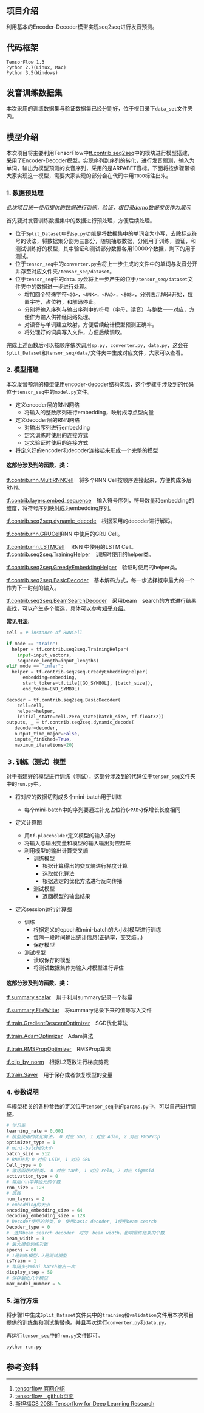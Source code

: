 ## 项目介绍
利用基本的Encoder-Decoder模型实现seq2seq进行发音预测。


## 代码框架
```
TensorFlow 1.3
Python 2.7(Linux, Mac)
Python 3.5(Windows)
```

## 发音训练数据集
本次采用的训练数据集与验证数据集已经分割好，位于根目录下`data_set`文件夹内。

## 模型介绍

本次项目将主要利用TensorFlow中[tf.contrib.seq2seq](https://github.com/tensorflow/tensorflow/tree/master/tensorflow/contrib/seq2seq)中的模块进行模型搭建，采用了Encoder-Decoder模型，实现序列到序列的转化，进行发音预测，输入为单词，输出为模型预测的发音序列，采用的是ARPABET音标。下面将按步骤带领大家实现这一模型，需要大家实现的部分会在代码中用`TODO`标注出来。

### 1. 数据预处理
*此次项目统一使用提供的数据进行训练，验证，根目录demo数据仅仅作为演示*

首先要对发音训练数据集中的数据进行预处理，方便后续处理。

- 位于`Split_Dataset`中的`sp.py`功能是将数据集中的单词变为小写，去除标点符号的读法，将数据集分割为三部分，随机抽取数据，分别用于训练，验证，和测试训练好的模型，其中验证和测试部分数据各用10000个数据，剩下的用于测试。 
- 位于`tensor_seq`中的`converter.py`会将上一步生成的文件中的单词与发音分开并存至对应文件夹`/tensor_seq/dataset`。
- 位于`tensor_seq`中的`data.py`会将上一步产生的位于`/tensor_seq/dataset`文件夹中的数据进一步进行处理。
    - 增加四个特殊字符`<GO>`，`<UNK>`，`<PAD>`，`<EOS>`，分别表示解码开始，位置字符，占位符，和解码停止。
    - 分别将输入序列与输出序列中的符号（字母，读音）与整数一一对应，方便作为输入供神经网络处理。
    - 对读音与单词建立映射，方便后续统计模型预测正确率。
    - 将处理好的词典写入文件，方便后续调取。

完成上述函数后可以按顺序依次调用`sp.py`，`converter.py`，`data.py`，这会在`Split_Dataset`和`tensor_seq/data/`文件夹中生成对应文件，大家可以查看。

### 2. 模型搭建
本次发音预测的模型使用encoder-decoder结构实现，这个步骤中涉及到的代码位于`tensor_seq`中的`model.py`文件。

- 定义encoder层的RNN网络
    - 将输入的整数序列进行embedding，映射成浮点型向量 
- 定义decoder层的RNN网络
    - 对输出序列进行embedding
    - 定义训练时使用的连接方式
    - 定义验证时使用的连接方式
- 将定义好的encoder和decoder连接起来形成一个完整的模型

#### 这部分涉及到的函数、类：
[tf.contrib.rnn.MultiRNNCell](https://github.com/tensorflow/tensorflow/blob/b1ae917558b1ebb439a66374d12e16756a1a231e/tensorflow/python/ops/rnn_cell_impl.py#L1083)　将多个RNN Cell按顺序连接起来，方便构成多层RNN。

[tf.contrib.layers.embed_sequence](https://github.com/tensorflow/tensorflow/blob/b1ae917558b1ebb439a66374d12e16756a1a231e/tensorflow/contrib/layers/python/layers/encoders.py#L91)　输入符号序列，符号数量和embedding的维度，将符号序列映射成为embedding序列。

[tf.contrib.seq2seq.dynamic_decode](https://github.com/tensorflow/tensorflow/blob/b1ae917558b1ebb439a66374d12e16756a1a231e/tensorflow/contrib/seq2seq/python/ops/decoder.py#L150)　根据采用的decoder进行解码。

[tf.contrib.rnn.GRUCell](https://github.com/tensorflow/tensorflow/blob/408fd454d7d2a16269576ea12bcd516e25a6b0c5/tensorflow/python/ops/rnn_cell_impl.py#L262)RNN 中使用的GRU Cell。

[tf.contrib.rnn.LSTMCell](https://github.com/tensorflow/tensorflow/blob/408fd454d7d2a16269576ea12bcd516e25a6b0c5/tensorflow/python/ops/rnn_cell_impl.py#L417)
　RNN 中使用的LSTM Cell。
[tf.contrib.seq2seq.TrainingHelper](https://github.com/tensorflow/tensorflow/blob/408fd454d7d2a16269576ea12bcd516e25a6b0c5/tensorflow/contrib/seq2seq/python/ops/helper.py#L134)　训练时使用的helper类。

[tf.contrib.seq2seq.GreedyEmbeddingHelper](https://github.com/tensorflow/tensorflow/blob/408fd454d7d2a16269576ea12bcd516e25a6b0c5/tensorflow/contrib/seq2seq/python/ops/helper.py#L446)　验证时使用的helper类。

[tf.contrib.seq2seq.BasicDecoder](https://github.com/tensorflow/tensorflow/blob/408fd454d7d2a16269576ea12bcd516e25a6b0c5/tensorflow/contrib/seq2seq/python/ops/basic_decoder.py#L45)　基本解码方式，每一步选择概率最大的一个作为下一时刻的输入。

[tf.contrib.seq2seq.BeamSearchDecoder](https://github.com/tensorflow/tensorflow/blob/408fd454d7d2a16269576ea12bcd516e25a6b0c5/tensorflow/contrib/seq2seq/python/ops/beam_search_decoder.py#L131)　采用beam　search的方式进行结果查找，可以产生多个候选，具体可以参考[知乎介绍](https://www.zhihu.com/question/54356960)。

**常见用法**:
```python
cell = # instance of RNNCell

if mode == "train":
  helper = tf.contrib.seq2seq.TrainingHelper(
    input=input_vectors,
    sequence_length=input_lengths)
elif mode == "infer":
  helper = tf.contrib.seq2seq.GreedyEmbeddingHelper(
      embedding=embedding,
      start_tokens=tf.tile([GO_SYMBOL], [batch_size]),
      end_token=END_SYMBOL)

decoder = tf.contrib.seq2seq.BasicDecoder(
    cell=cell,
    helper=helper,
    initial_state=cell.zero_state(batch_size, tf.float32))
outputs, _ = tf.contrib.seq2seq.dynamic_decode(
   decoder=decoder,
   output_time_major=False,
   impute_finished=True,
   maximum_iterations=20)
```

### ３. 训练（测试）模型
对于搭建好的模型进行训练（测试），这部分涉及到的代码位于`tensor_seq`文件夹中的`run.py`中。

- 将对应的数据切割成多个mini-batch用于训练
    - 每个mini-batch中的序列要通过补充占位符(`<PAD>`)保增长长度相同
- 定义计算图
    - 用`tf.placeholder`定义模型的输入部分
    - 将输入与输出变量和模型的输入输出对应起来
    - 利用模型的输出计算交叉熵
        * 训练模型
            + 根据计算得出的交叉熵进行梯度计算
            + 选取优化算法
            + 根据选定的优化方法进行反向传播
        * 测试模型
            + 返回模型的输出结果
    
- 定义session运行计算图
    * 训练
        + 根据定义的epoch和mini-batch的大小对模型进行训练
        + 每隔一段时间输出统计信息(正确率，交叉熵...)
        + 保存模型
    * 测试模型
        + 读取保存的模型
        + 将测试数据集作为输入对模型进行评估


#### 这部分涉及到的函数、类：
[tf.summary.scalar](https://github.com/tensorflow/tensorflow/blob/231ca9dd4e258b898cc76a283a90050fd17ee69a/tensorflow/python/summary/summary.py#L76)　用于利用summary记录一个标量

[tf.summary.FileWriter](https://github.com/tensorflow/tensorflow/blob/231ca9dd4e258b898cc76a283a90050fd17ee69a/tensorflow/python/summary/writer/writer.py#L278)　将summary记录下来的值等写入文件

[tf.train.GradientDescentOptimizer](https://github.com/tensorflow/tensorflow/blob/r1.3/tensorflow/python/training/gradient_descent.py)　SGD优化算法

[tf.train.AdamOptimizer](https://github.com/tensorflow/tensorflow/blob/r1.3/tensorflow/python/training/adam.py)　Adam算法

[tf.train.RMSPropOptimizer](https://github.com/tensorflow/tensorflow/blob/r1.3/tensorflow/python/training/rmsprop.py)　RMSProp算法

[tf.clip_by_norm](https://github.com/tensorflow/tensorflow/blob/408fd454d7d2a16269576ea12bcd516e25a6b0c5/tensorflow/python/ops/clip_ops.py#L73)　根据L2范数进行梯度剪裁

[tf.train.Saver](https://github.com/tensorflow/tensorflow/blob/408fd454d7d2a16269576ea12bcd516e25a6b0c5/tensorflow/python/training/saver.py#L948)　用于保存或者恢复模型的变量

### 4. 参数说明
与模型相关的各种参数的定义位于`tensor_seq`中的`params.py`中，可以自己进行调整。
```python
# 学习率
learning_rate = 0.001
# 模型使用的优化算法， 0 对应 SGD, 1 对应 Adam, 2 对应 RMSProp
optimizer_type = 1
# mini-batch的大小
batch_size = 512
# RNN结构 0 对应 LSTM, 1 对应 GRU
Cell_type = 0
# 激活函数的种类， 0 对应 tanh, 1 对应 relu, 2 对应 sigmoid
activation_type = 0
# 每层rnn中神经元的个数
rnn_size = 128
# 层数
num_layers = 2
# embedding的大小
encoding_embedding_size = 64
decoding_embedding_size = 128
# Decoder使用的种类，0　使用basic decoder, 1使用beam search
Decoder_type = 0
#　选择beam search decoder　时的　beam width，影响最终结果的个数 
beam_width = 3
# 最大模型训练次数
epochs = 60
# 1是训练模型，2是测试模型
isTrain = 1
# 每隔多少mini-batch输出一次
display_step = 50
# 保存最近几个模型
max_model_number = 5
```

### 5. 运行方法
将步骤1中生成`Split_Dataset`文件夹中的`training`和`validation`文件用本次项目提供的训练集和测试集替换。并且再次运行`converter.py`和`data.py`。

再运行`tensor_seq`中的`run.py`文件即可。
```shell
python run.py
```


## 参考资料
---
1. [tensorflow 官网介绍](https://www.tensorflow.org/get_started/)
2. [tensorflow　github页面](https://github.com/tensorflow/tensorflow/tree/r1.3)
3. [斯坦福CS 20SI: Tensorflow for Deep Learning Research](https://web.stanford.edu/class/cs20si/)
